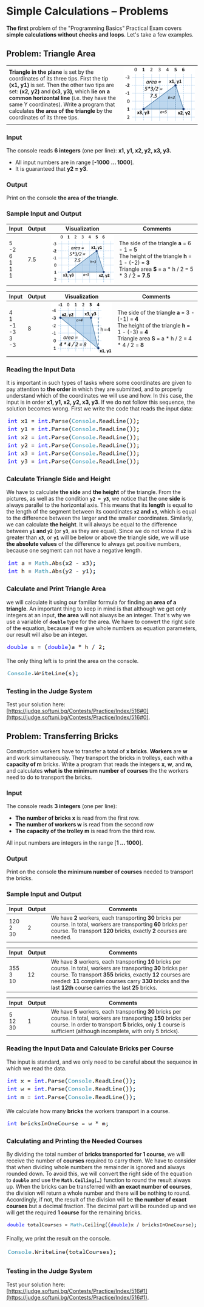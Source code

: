 # Simple Calculations – Problems

**The first** problem of the "Programming Basics" Practical Exam covers **simple calculations without checks and loops**. Let's take a few examples.


## Problem: Triangle Area

<table>
   <tr>
      <td width="60%">
        <b>Triangle in the plane</b> is set by the coordinates of its three tips. First the tip <b>(x1, y1)</b> is set. Then the other two tips are set: <b>(x2, y2)</b> and <b>(x3, y3)</b>, which <b>lie on a common horizontal line</b> (i.e. they have the same Y coordinates). Write a program that calculates <b>the area of the triangle</b> by the coordinates of its three tips.
      </td>
      <td>
         <img src="/assets/chapter-8-1-images/01.Triangle-area-01.png"/>
      </td>
   </tr>
</table>

### Input

The console reads **6 integers** (one per line):
**x1, y1, x2, y2, x3, y3.**
-	All input numbers are in range [**-1000 … 1000**].
-	It is guaranteed that **y2 = y3**.

### Output

Print on the console **the area of the triangle**.

### Sample Input and Output

| Input | Output | Visualization | Comments |
|----|----|----|----|
|5<br>-2<br>6<br>1<br>1<br>1|7.5|![](/assets/chapter-8-1-images/01.Triangle-area-01.png)|The side of the triangle **а** = 6 - 1 = **5**<br>The height of the triangle **h** = 1 - (-2) = **3**<br>Triangle area **S** = a \* h / 2 = 5 \* 3 / 2 = **7.5**|

| Input | Output | Visualization | Comments |
|----|----|----|----|
|4<br>1<br>-1<br>-3<br>3<br>-3|8|![](/assets/chapter-8-1-images/01.Triangle-area-02.png)|The side of the triangle **а** = 3 - (-1) = **4**<br>The height of the triangle **h** = 1 - (-3) = **4**<br>Triangle area **S** = a \* h / 2 = 4 \* 4 / 2 = **8**|

### Reading the Input Data

It is important in such types of tasks where some coordinates are given to pay attention to **the order** in which they are submitted, and to properly understand which of the coordinates we will use and how. In this case, the input is in order **x1, y1, x2, y2, x3, y3**. If we do not follow this sequence, the solution becomes wrong. First we write the code that reads the input data:

![](/assets/chapter-8-1-images/01.Triangle-area-03.png)

### Calculate Triangle Side and Height

We have to calculate **the side** and **the height** of the triangle. From the pictures, as well as the condition **`y2 = y3`**, we notice that the one **side** is always parallel to the horizontal axis. This means that its **length** is equal to the length of the segment between its coordinates **`x2` and `x3`**, which is equal to the difference between the larger and the smaller coordinates. Similarly, we can calculate **the height**. It will always be equal to the difference between **`y1` and `y2`** (or **`y3`**, as they are equal). Since we do not know if **`x2`** is greater than **`x3`**, or **`y1`** will be below or above the triangle side, we will use **the absolute values** of the difference to always get positive numbers, because one segment can not have a negative length.

![](/assets/chapter-8-1-images/01.Triangle-area-04.png)

### Calculate and Print Triangle Area

we will calculate it using our familiar formula for finding an **area of a triangle**. An important thing to keep in mind is that although we get only integers at an input, **the area** will not always be an integer. That's why we use a variable of **`double`** type for the area. We have to convert the right side of the equation, because if we give whole numbers as equation parameters, our result will also be an integer.

![](/assets/chapter-8-1-images/01.Triangle-area-05.png)

The only thing left is to print the area on the console.

![](/assets/chapter-8-1-images/01.Triangle-area-06.png)

### Testing in the Judge System

Test your solution here: [https://judge.softuni.bg/Contests/Practice/Index/516#0](https://judge.softuni.bg/Contests/Practice/Index/516#0).


## Problem: Transferring Bricks

Construction workers have to transfer a total of **x bricks**. **Workers** are **w** and work simultaneously. They transport the bricks in trolleys, each with a **capacity of m** bricks. Write a program that reads the integers **x**, **w**, and **m**, and calculates **what is the minimum number of courses** the the workers need to do to transport the bricks.

### Input

The console reads **3 integers** (one per line):
- **The number of bricks x** is read from the first row.
- **The number of workers w** is read from the second row
- **The capacity of the trolley m** is read from the third row.

All input numbers are integers in the range [**1 … 1000**].

### Output

Print on the console **the minimum number of courses** needed to transport the bricks.

### Sample Input and Output

| Input | Output | Comments |
|----|----|----|
|120<br>2<br>30|2|We have **2** workers, each transporting **30** bricks per course. In total, workers are transporting **60** bricks per course. To transport **120** bricks, exactly **2** courses are needed.|

| Input | Output | Comments |
|----|----|----|
|355<br>3<br>10|12|We have **3** workers, each transporting **10** bricks per course. In total, workers are transporting **30** bricks per course. To transport **355** bricks, exactly **12** courses are needed: **11** complete courses carry **330** bricks and the last **12th** course carries the last **25** bricks.|

| Input | Output | Comments |
|----|----|----|
|5<br>12<br>30|1|We have **5** workers, each transporting **30** bricks per course. In total, workers are transporting **150** bricks per course. In order to transport **5** bricks, only **1** course is sufficient (although incomplete, with only 5 bricks).|

### Reading the Input Data and Calculate Bricks per Course

The input is standard, and we only need to be careful about the sequence in which we read the data.

![](/assets/chapter-8-1-images/02.Bricks-01.png)

We calculate how many **bricks** the workers transport in a course.

![](/assets/chapter-8-1-images/02.Bricks-02.png)

### Calculating and Printing the Needed Courses

By dividing the total number of **bricks transported for 1 course**, we will receive the number of **courses** required to carry them. We have to consider that when dividing whole numbers the remainder is ignored and always rounded down. To avoid this, we will convert the right side of the equation to **`double`** and use the **`Math.Ceiling(…)`** function to round the result always up. When the bricks can be transferred with **an exact number of courses**, the division will return a whole number and there will be nothing to round. Accordingly, if not, the result of the division will be **the number of exact courses** but a decimal fraction. The decimal part will be rounded up and we will get the required **1 course** for the remaining bricks.

![](/assets/chapter-8-1-images/02.Bricks-03.png)

Finally, we print the result on the console.

![](/assets/chapter-8-1-images/02.Bricks-04.png)

### Testing in the Judge System

Test your solution here: [https://judge.softuni.bg/Contests/Practice/Index/516#1](https://judge.softuni.bg/Contests/Practice/Index/516#1).

